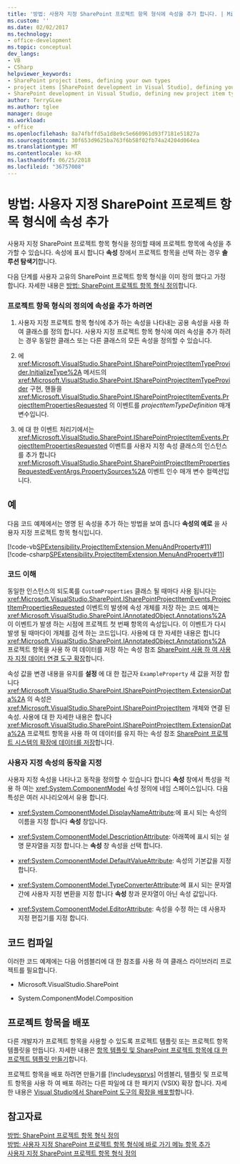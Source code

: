 ```yaml
---
title: '방법: 사용자 지정 SharePoint 프로젝트 항목 형식에 속성을 추가 합니다. | Microsoft Docs'
ms.custom: ''
ms.date: 02/02/2017
ms.technology:
- office-development
ms.topic: conceptual
dev_langs:
- VB
- CSharp
helpviewer_keywords:
- SharePoint project items, defining your own types
- project items [SharePoint development in Visual Studio], defining your own types
- SharePoint development in Visual Studio, defining new project item types
author: TerryGLee
ms.author: tglee
manager: douge
ms.workload:
- office
ms.openlocfilehash: 8a74fbffd5a1d8e9c5e660961d93f7181e51827a
ms.sourcegitcommit: 30f653d9625ba763f6b58f02fb74a24204d064ea
ms.translationtype: MT
ms.contentlocale: ko-KR
ms.lasthandoff: 06/25/2018
ms.locfileid: "36757008"
---
```

# <a name="how-to-add-a-property-to-a-custom-sharepoint-project-item-type"></a>방법: 사용자 지정 SharePoint 프로젝트 항목 형식에 속성 추가
  사용자 지정 SharePoint 프로젝트 항목 형식을 정의할 때에 프로젝트 항목에 속성을 추가할 수 있습니다. 속성에 표시 합니다 **속성** 창에서 프로젝트 항목을 선택 하는 경우 **솔루션 탐색기**합니다.  
  
 다음 단계를 사용자 고유의 SharePoint 프로젝트 항목 형식을 이미 정의 했다고 가정 합니다. 자세한 내용은 [방법: SharePoint 프로젝트 항목 형식 정의](../sharepoint/how-to-define-a-sharepoint-project-item-type.md)합니다.  
  
### <a name="to-add-a-property-to-a-definition-of-a-project-item-type"></a>프로젝트 항목 형식의 정의에 속성을 추가 하려면  
  
1.  사용자 지정 프로젝트 항목 형식에 추가 하는 속성을 나타내는 공용 속성을 사용 하 여 클래스를 정의 합니다. 사용자 지정 프로젝트 항목 형식에 여러 속성을 추가 하려는 경우 동일한 클래스 또는 다른 클래스의 모든 속성을 정의할 수 있습니다.  
  
2.  에 <xref:Microsoft.VisualStudio.SharePoint.ISharePointProjectItemTypeProvider.InitializeType%2A> 메서드의 <xref:Microsoft.VisualStudio.SharePoint.ISharePointProjectItemTypeProvider> 구현, 핸들을 <xref:Microsoft.VisualStudio.SharePoint.ISharePointProjectItemEvents.ProjectItemPropertiesRequested> 의 이벤트를 *projectItemTypeDefinition* 매개 변수입니다.  
  
3.  에 대 한 이벤트 처리기에서는 <xref:Microsoft.VisualStudio.SharePoint.ISharePointProjectItemEvents.ProjectItemPropertiesRequested> 이벤트를 사용자 지정 속성 클래스의 인스턴스를 추가 합니다 <xref:Microsoft.VisualStudio.SharePoint.SharePointProjectItemPropertiesRequestedEventArgs.PropertySources%2A> 이벤트 인수 매개 변수 컬렉션입니다.  
  
## <a name="example"></a>예  
 다음 코드 예제에서는 명명 된 속성을 추가 하는 방법을 보여 줍니다 **속성의 예로** 을 사용자 지정 프로젝트 항목 형식입니다.  
  
 [!code-vb[SPExtensibility.ProjectItemExtension.MenuAndProperty#11](../sharepoint/codesnippet/VisualBasic/projectitemmenuandproperty/extension/projectitemtypeproperty.vb#11)]
 [!code-csharp[SPExtensibility.ProjectItemExtension.MenuAndProperty#11](../sharepoint/codesnippet/CSharp/projectitemmenuandproperty/extension/projectitemtypeproperty.cs#11)]  
  
### <a name="understand-the-code"></a>코드 이해  
 동일한 인스턴스의 되도록를 `CustomProperties` 클래스 될 때마다 사용 됩니다는 <xref:Microsoft.VisualStudio.SharePoint.ISharePointProjectItemEvents.ProjectItemPropertiesRequested> 이벤트의 발생에 속성 개체를 저장 하는 코드 예제는 <xref:Microsoft.VisualStudio.SharePoint.IAnnotatedObject.Annotations%2A> 이 이벤트가 발생 하는 시점에 프로젝트 첫 번째 항목의 속성입니다. 이 이벤트가 다시 발생 될 때마다이 개체를 검색 하는 코드입니다. 사용에 대 한 자세한 내용은 합니다 <xref:Microsoft.VisualStudio.SharePoint.IAnnotatedObject.Annotations%2A> 프로젝트 항목을 사용 하 여 데이터를 저장 하는 속성 참조 [SharePoint 사용 하 여 사용자 지정 데이터 연결 도구 확장](../sharepoint/associating-custom-data-with-sharepoint-tools-extensions.md)합니다.  
  
 속성 값을 변경 내용을 유지를 **설정** 에 대 한 접근자 `ExampleProperty` 새 값을 저장 합니다 <xref:Microsoft.VisualStudio.SharePoint.ISharePointProjectItem.ExtensionData%2A> 의 속성은 <xref:Microsoft.VisualStudio.SharePoint.ISharePointProjectItem> 개체와 연결 된 속성. 사용에 대 한 자세한 내용은 합니다 <xref:Microsoft.VisualStudio.SharePoint.ISharePointProjectItem.ExtensionData%2A> 프로젝트 항목을 사용 하 여 데이터를 유지 하는 속성 참조 [SharePoint 프로젝트 시스템의 확장에 데이터를 저장](../sharepoint/saving-data-in-extensions-of-the-sharepoint-project-system.md)합니다.  
  
### <a name="specify-the-behavior-of-custom-properties"></a>사용자 지정 속성의 동작을 지정  
 사용자 지정 속성을 나타나고 동작을 정의할 수 있습니다 합니다 **속성** 창에서 특성을 적용 하 여는 <xref:System.ComponentModel> 속성 정의에 네임 스페이스입니다. 다음 특성은 여러 시나리오에서 유용 합니다.  
  
-   <xref:System.ComponentModel.DisplayNameAttribute>:에 표시 되는 속성의 이름을 지정 합니다 **속성** 창입니다.  
  
-   <xref:System.ComponentModel.DescriptionAttribute>: 아래쪽에 표시 되는 설명 문자열을 지정 합니다.는 **속성** 창 속성을 선택 합니다.  
  
-   <xref:System.ComponentModel.DefaultValueAttribute>: 속성의 기본값을 지정 합니다.  
  
-   <xref:System.ComponentModel.TypeConverterAttribute>:에 표시 되는 문자열 간에 사용자 지정 변환을 지정 합니다 **속성** 창과 문자열이 아닌 속성 값입니다.  
  
-   <xref:System.ComponentModel.EditorAttribute>: 속성을 수정 하는 데 사용자 지정 편집기를 지정 합니다.  
  
## <a name="compile-the-code"></a>코드 컴파일  
 이러한 코드 예제에는 다음 어셈블리에 대 한 참조를 사용 하 여 클래스 라이브러리 프로젝트를 필요합니다.  
  
-   Microsoft.VisualStudio.SharePoint  
  
-   System.ComponentModel.Composition  
  
## <a name="deploy-the-project-item"></a>프로젝트 항목을 배포  
 다른 개발자가 프로젝트 항목을 사용할 수 있도록 프로젝트 템플릿 또는 프로젝트 항목 템플릿을 만듭니다. 자세한 내용은 [항목 템플릿 및 SharePoint 프로젝트 항목에 대 한 프로젝트 템플릿 만들기](../sharepoint/creating-item-templates-and-project-templates-for-sharepoint-project-items.md)합니다.  
  
 프로젝트 항목을 배포 하려면 만들기를 [!include[vsprvs](../sharepoint/includes/vsprvs-md.md)] 어셈블리, 템플릿 및 프로젝트 항목을 사용 하 여 배포 하려는 다른 파일에 대 한 패키지 (VSIX) 확장 합니다. 자세한 내용은 [Visual Studio에서 SharePoint 도구의 확장을 배포할](../sharepoint/deploying-extensions-for-the-sharepoint-tools-in-visual-studio.md)합니다.  
  
## <a name="see-also"></a>참고자료
 [방법: SharePoint 프로젝트 항목 형식 정의](../sharepoint/how-to-define-a-sharepoint-project-item-type.md)   
 [방법: 사용자 지정 SharePoint 프로젝트 항목 형식에 바로 가기 메뉴 항목 추가](../sharepoint/how-to-add-a-shortcut-menu-item-to-a-custom-sharepoint-project-item-type.md)   
 [사용자 지정 SharePoint 프로젝트 항목 형식 정의](../sharepoint/defining-custom-sharepoint-project-item-types.md)  
  
  
